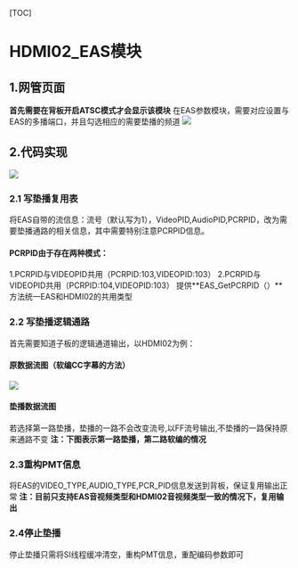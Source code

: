 [TOC]
# HDMI02_EAS模块
## 1.网管页面
**首先需要在背板开启ATSC模式才会显示该模块**
在EAS参数模块，需要对应设置与EAS的多播端口，并且勾选相应的需要垫播的频道
![](/uploads/share_project/images/m_a76e537280fd6621563625fd9c9d8559_r.png)

## 2.代码实现
![](/uploads/share_project/images/m_ca7cbb27902becbdd3ee0d76ee901b6f_r.png)
### 2.1 写垫播复用表
将EAS自带的流信息：流号（默认写为1），VideoPID,AudioPID,PCRPID，改为需要垫播通路的相关信息，其中需要特别注意PCRPID信息。
#### PCRPID由于存在两种模式：
1.PCRPID与VIDEOPID共用（PCRPID:103,VIDEOPID:103）
2.PCRPID与VIDEOPID共用（PCRPID:104,VIDEOPID:103）
提供**EAS_GetPCRPID（）**方法统一EAS和HDMI02的共用类型
### 2.2 写垫播逻辑通路
首先需要知道子板的逻辑通道输出，以HDMI02为例：
#### 原数据流图（软编CC字幕的方法）
![](/uploads/share_project/images/m_d9c8968e7edf4c70ed0907299b2cebf1_r.png)
#### 垫播数据流图
若选择第一路垫播，垫播的一路不会改变流号,以FF流号输出,不垫播的一路保持原来通路不变
**注：下图表示第一路垫播，第二路软编的情况**

### 2.3重构PMT信息
将EAS的VIDEO_TYPE,AUDIO_TYPE,PCR_PID信息发送到背板，保证复用输出正常
**注：目前只支持EAS音视频类型和HDMI02音视频类型一致的情况下，复用输出**

### 2.4停止垫播
停止垫播只需将SI线程缓冲清空，重构PMT信息，重配编码参数即可